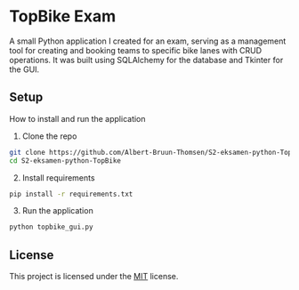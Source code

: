 
# TopBike Exam

A small Python application I created for an exam, serving as a management tool for creating and booking teams to specific bike lanes with CRUD operations. It was built using SQLAlchemy for the database and Tkinter for the GUI.
## Setup

How to install and run the application
1. Clone the repo
```bash
git clone https://github.com/Albert-Bruun-Thomsen/S2-eksamen-python-TopBike.git
cd S2-eksamen-python-TopBike
```
2. Install requirements
```bash
pip install -r requirements.txt
```
3. Run the application
```bash
python topbike_gui.py
```


## License

This project is licensed under the [MIT](https://choosealicense.com/licenses/mit/) license.

